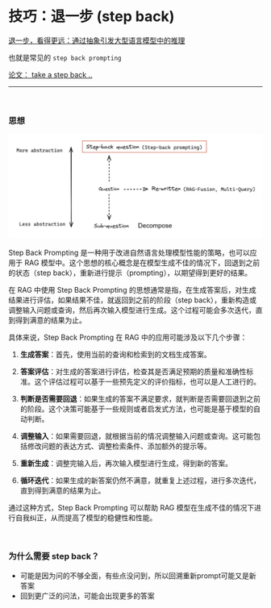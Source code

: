 # 技巧：退一步 (step back)

[退一步，看得更远：通过抽象引发大型语言模型中的推理](https://zhuanlan.zhihu.com/p/663680218)

也就是常见的 `step back prompting`

[论文： take a step back ..](https://arxiv.org/pdf/2310.06117.pdf)

---

<br>

### 思想
![alt text](image.png)

Step Back Prompting 是一种用于改进自然语言处理模型性能的策略，也可以应用于 RAG 模型中。这个思想的核心概念是在模型生成不佳的情况下，回退到之前的状态（step back），重新进行提示（prompting），以期望得到更好的结果。

在 RAG 中使用 Step Back Prompting 的思想通常是指，在生成答案后，对生成结果进行评估，如果结果不佳，就返回到之前的阶段（step back），重新构造或调整输入问题或查询，然后再次输入模型进行生成。这个过程可能会多次迭代，直到得到满意的结果为止。

具体来说，Step Back Prompting 在 RAG 中的应用可能涉及以下几个步骤：

1. **生成答案**：首先，使用当前的查询和检索到的文档生成答案。

2. **答案评估**：对生成的答案进行评估，检查其是否满足预期的质量和准确性标准。这个评估过程可以基于一些预先定义的评价指标，也可以是人工进行的。

3. **判断是否需要回退**：如果生成的答案不满足要求，就判断是否需要回退到之前的阶段。这个决策可能基于一些规则或者启发式方法，也可能是基于模型的自动判断。

4. **调整输入**：如果需要回退，就根据当前的情况调整输入问题或查询。这可能包括修改问题的表达方式、调整检索条件、添加额外的提示等。

5. **重新生成**：调整完输入后，再次输入模型进行生成，得到新的答案。

6. **循环迭代**：如果生成的新答案仍然不满意，就重复上述过程，进行多次迭代，直到得到满意的结果为止。

通过这种方式，Step Back Prompting 可以帮助 RAG 模型在生成不佳的情况下进行自我纠正，从而提高了模型的稳健性和性能。


<br>

### 为什么需要 step back？
- 可能是因为问的不够全面，有些点没问到，所以回溯重新prompt可能又是新答案
- 回到更广泛的问法，可能会出现更多的答案